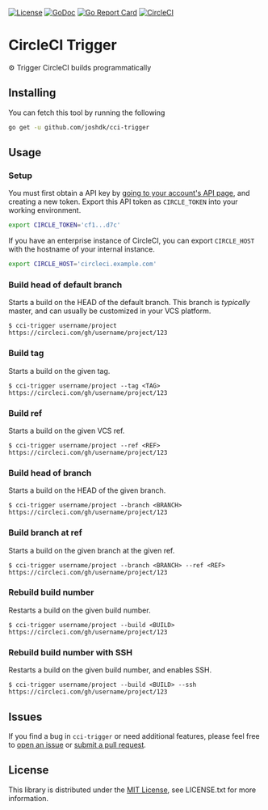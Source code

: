 [![License](https://img.shields.io/github/license/joshdk/cci-trigger.svg)](https://opensource.org/licenses/MIT)
[![GoDoc](https://godoc.org/github.com/joshdk/cci-trigger?status.svg)](https://godoc.org/github.com/joshdk/cci-trigger)
[![Go Report Card](https://goreportcard.com/badge/github.com/joshdk/cci-trigger)](https://goreportcard.com/report/github.com/joshdk/cci-trigger)
[![CircleCI](https://circleci.com/gh/joshdk/cci-trigger.svg?&style=shield)](https://circleci.com/gh/joshdk/cci-trigger/tree/master)

# CircleCI Trigger

⚙️ Trigger CircleCI builds programmatically

## Installing

You can fetch this tool by running the following

```bash
go get -u github.com/joshdk/cci-trigger
```

## Usage

### Setup

You must first obtain a API key by [going to your account's API page](https://circleci.com/account/api), and creating a new token. Export this API token as `CIRCLE_TOKEN` into your working environment.

```bash
export CIRCLE_TOKEN='cf1...d7c'
```

If you have an enterprise instance of CircleCI, you can export `CIRCLE_HOST` with the hostname of your internal instance.

```bash
export CIRCLE_HOST='circleci.example.com'
```

### Build head of default branch

Starts a build on the HEAD of the default branch. This branch is _typically_ master, and can usually be customized in your VCS platform.

```
$ cci-trigger username/project
https://circleci.com/gh/username/project/123
```

### Build tag

Starts a build on the given tag.

```
$ cci-trigger username/project --tag <TAG>
https://circleci.com/gh/username/project/123
```

### Build ref

Starts a build on the given VCS ref.

```
$ cci-trigger username/project --ref <REF>
https://circleci.com/gh/username/project/123
```

### Build head of branch

Starts a build on the HEAD of the given branch.

```
$ cci-trigger username/project --branch <BRANCH>
https://circleci.com/gh/username/project/123
```

### Build branch at ref

Starts a build on the given branch at the given ref.

```
$ cci-trigger username/project --branch <BRANCH> --ref <REF>
https://circleci.com/gh/username/project/123
```

### Rebuild build number

Restarts a build on the given build number.

```
$ cci-trigger username/project --build <BUILD>
https://circleci.com/gh/username/project/123
```

### Rebuild build number with SSH

Restarts a build on the given build number, and enables SSH.

```
$ cci-trigger username/project --build <BUILD> --ssh
https://circleci.com/gh/username/project/123
```

## Issues

If you find a bug in `cci-trigger` or need additional features, please feel free to [open an issue](https://github.com/joshdk/cci-trigger/issues/new) or [submit a pull request](https://github.com/joshdk/cci-trigger/pulls).

## License

This library is distributed under the [MIT License](https://opensource.org/licenses/MIT), see LICENSE.txt for more information.
